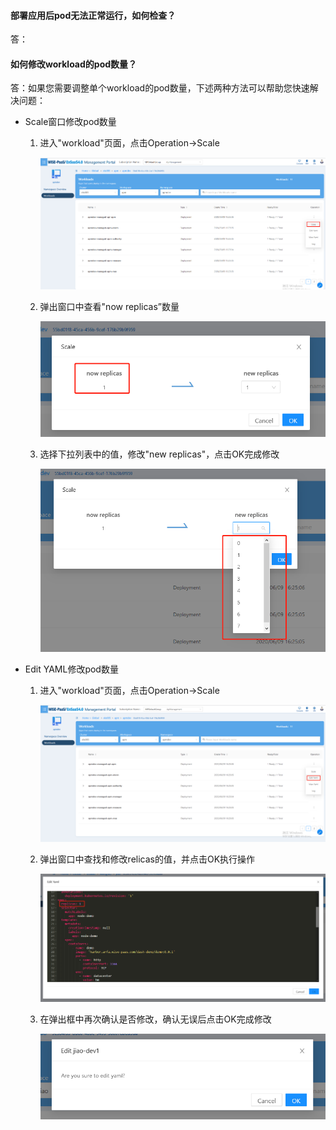 ####  部署应用后pod无法正常运行，如何检查？

答：

#### 如何修改workload的pod数量？

答：如果您需要调整单个workload的pod数量，下述两种方法可以帮助您快速解决问题：

- Scale窗口修改pod数量

  1. 进入"workload"页面，点击Operation->Scale

     ![operationscale](./imgs/operationscale.png)

  2. 弹出窗口中查看"now replicas”数量

     ![nowreplicas](./imgs/nowreplicas.png)

  3. 选择下拉列表中的值，修改"new replicas"，点击OK完成修改

     ![newreplicas](./imgs/newreplicas.png)

- Edit YAML修改pod数量

  1. 进入"workload"页面，点击Operation->Scale

     ![edityaml](./imgs/edityaml.png)

  2. 弹出窗口中查找和修改relicas的值，并点击OK执行操作

     ![editreplicas](./imgs/editreplicas.png)

  3. 在弹出框中再次确认是否修改，确认无误后点击OK完成修改

     ![confirmedit](./imgs/confirmedit.png)



